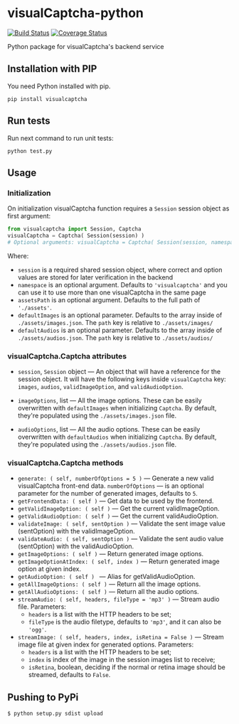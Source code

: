 # visualCaptcha-python

[![Build Status](http://img.shields.io/travis/emotionLoop/visualCaptcha-python.svg?flat=true)](http://travis-ci.org/emotionLoop/visualCaptcha-python)
[![Coverage Status](https://coveralls.io/repos/emotionLoop/visualCaptcha-python/badge.svg?flat=true)](https://coveralls.io/r/emotionLoop/visualCaptcha-python)

Python package for visualCaptcha's backend service


## Installation with PIP

You need Python installed with pip.
```
pip install visualcaptcha
```

## Run tests

Run next command to run unit tests:
```
python test.py
```

## Usage

### Initialization

On initialization visualCaptcha function requires a `Session` session object as first argument:

```python
from visualcaptcha import Session, Captcha
visualCaptcha = Captcha( Session(session) )
# Optional arguments: visualCaptcha = Captcha( Session(session, namespace), assetsPath, defaultImages, defaultAudios )
```

Where:

- `session` is a required shared session object, where correct and option values are stored for later verification in the backend
- `namespace` is an optional argument. Defaults to `'visualcaptcha'` and  you can use it to use more than one visualCaptcha in the same page
- `assetsPath` is an optional argument. Defaults to the full path of `'./assets'`.
- `defaultImages` is an optional parameter. Defaults to the array inside of `./assets/images.json`. The `path` key is relative to `./assets/images/`
- `defaultAudios` is an optional parameter. Defaults to the array inside of `./assets/audios.json`. The `path` key is relative to `./assets/audios/`

### visualCaptcha.Captcha attributes

- `session`, `Session` object — An object that will have a reference for the session object.
It will have the following keys inside `visualCaptcha` key: `images`, `audios`, `validImageOption`, and `validAudioOption`.

- `imageOptions`, list — All the image options.
These can be easily overwritten with `defaultImages` when initializing `Captcha`.
By default, they're populated using the `./assets/images.json` file.

- `audioOptions`, list — All the audio options.
These can be easily overwritten with `defaultAudios` when initializing `Captcha`.
By default, they're populated using the `./assets/audios.json` file.

### visualCaptcha.Captcha methods

- `generate: ( self, numberOfOptions = 5 )` — Generate a new valid visualCaptcha front-end data. `numberOfOptions` — is an optional parameter for the number of generated images, defaults to `5`.
- `getFrontendData: ( self )` — Get data to be used by the frontend.
- `getValidImageOption: ( self )` — Get the current validImageOption.
- `getValidAudioOption: ( self )` — Get the current validAudioOption.
- `validateImage: ( self, sentOption )` — Validate the sent image value (sentOption) with the validImageOption.
- `validateAudio: ( self, sentOption )` — Validate the sent audio value (sentOption) with the validAudioOption.
- `getImageOptions: ( self )` — Return generated image options.
- `getImageOptionAtIndex: ( self, index )` — Return generated image option at given index.
- `getAudioOption: ( self ) ` — Alias for getValidAudioOption.
- `getAllImageOptions: ( self )` — Return all the image options.
- `getAllAudioOptions: ( self )` — Return all the audio options.
- `streamAudio: ( self, headers, fileType = 'mp3' )` — Stream audio file. Parameters:
  - `headers` is a list with the HTTP headers to be set;
  - `fileType` is the audio filetype, defaults to `'mp3'`, and it can also be `'ogg'`.
- `streamImage: ( self, headers, index, isRetina = False )` — Stream image file at given index for generated options. Parameters:
  - `headers` is a list with the HTTP headers to be set;
  - `index` is index of the image in the session images list to receive;
  - `isRetina`, boolean, deciding if the normal or retina image should be streamed, defaults to `False`.

## Pushing to PyPi

`$ python setup.py sdist upload`
